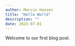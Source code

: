 ```yaml
---
author: Marvin Hansen
title: "Hello World"
description: ""
date: 2023-07-01
---
```


Welcome to our first blog post. 